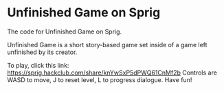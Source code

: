 # Unfinished Game on Sprig
The code for Unfinished Game on Sprig.

Unfinished Game is a short story-based game set inside of a game left unfinished by its creator.

To play, click this link: https://sprig.hackclub.com/share/knYwSxP5dPWQ61CnMf2b
Controls are WASD to move, J to reset level, L to progress dialogue.
Have fun!
